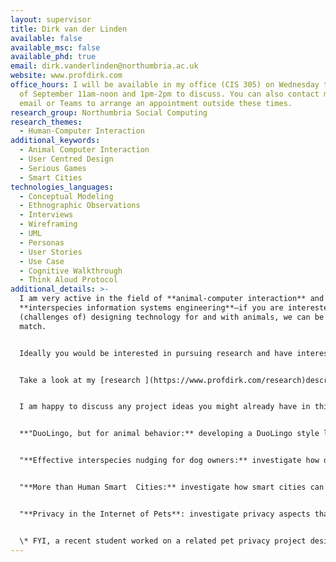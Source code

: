 ```yaml
---
layout: supervisor
title: Dirk van der Linden
available: false
available_msc: false
available_phd: true
email: dirk.vanderlinden@northumbria.ac.uk
website: www.profdirk.com
office_hours: I will be available in my office (CIS 305) on Wednesday the 29th
  of September 11am-noon and 1pm-2pm to discuss. You can also contact me via
  email or Teams to arrange an appointment outside these times.
research_group: Northumbria Social Computing
research_themes:
  - Human-Computer Interaction
additional_keywords:
  - Animal Computer Interaction
  - User Centred Design
  - Serious Games
  - Smart Cities
technologies_languages:
  - Conceptual Modeling
  - Ethnographic Observations
  - Interviews
  - Wireframing
  - UML
  - Personas
  - User Stories
  - Use Case
  - Cognitive Walkthrough
  - Think Aloud Protocol
additional_details: >-
  I am very active in the field of **animal-computer interaction** and
  **interspecies information systems engineering**—if you are interested in the
  (challenges of) designing technology for and with animals, we can be a good
  match. 


  Ideally you would be interested in pursuing research and have interest in academia so that from the start I can help you work on your project to have potential for publication (e.g., in the International Conference on Animal-Computer Interaction).


  Take a look at my [research ](https://www.profdirk.com/research)description on my website, my [research outputs](https://researchportal.northumbria.ac.uk/en/persons/dirk-van-der-linden/publications/) on Pure, and my [Technology for Animals](https://www.tech4animals.org) lab website for more details of what I have and am working on. If we work together on a project, you will have access to domain experts in my Technology for Animals Lab from veterinary sciences, animal behaviour, and anthrozoology.


  I am happy to discuss any project ideas you might already have in this domain and work with you on finding something that fits with your interests and ambitions. For inspiration, some rough project/topic ideas that I would also be interested in working on with students are below, these would also require your own interpretation and further definition:


  **"DuoLingo, but for animal behavior:** developing a DuoLingo style learning platform (web or app) in collaboration with dog behavioral experts to teach dog owners what particular dog behaviors and movements mean in order to increase responsible pet ownership. Go through the UCD process, work with veterinarians to design a prototype of such a system and ideally also implement a functioning prototype which can be gradually extended with more learning materials. HCI and development skills would be a perfect combination."


  "**Effective interspecies nudging for dog owners:** investigate how dog activity and health monitors like FitBark and PetPace work, how quantified pet data can be used to steer pet owners towards responsible actions (e.g., appropriate diets, activity levels, cognitive enrichment), design interspecies behavioral nudges that could be integrated into such technology, and conduct experimental work to assess their efficiency. HCI and strong research/experimental skills would be a perfect combination."


  "**More than Human Smart  Cities:** investigate how smart cities can accommodate for more than just human needs and propose (more-than-human) user centered design artifacts to show how smart city technology could accommodate also urban animals, wildlife, as well as human-animal relationships."


  "**Privacy in the Internet of Pets**: investigate privacy aspects that arise as a result of the increasing use of technology for animals with pets; potentially propose design artifacts to better steer privacy concerns; investigate how trade-offs between user requirements and data collection may skew towards business interests and establish a significant information asymmetry; investigate the pet health/food business ecosystem to determine to what extent animal data is used for non-trivial purposes"*


  \* FYI, a recent student worked on a related pet privacy project designing privacy labels for dog technologies, which was published in the Int. Conf. on Animal-Computer Interaction, [see here for the published version of their project](https://researchportal.northumbria.ac.uk/en/publications/privacy-labels-should-go-to-the-dogs)
---
```

